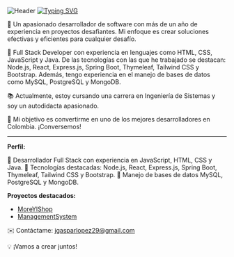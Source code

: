 ![Header](https://capsule-render.vercel.app/api?type=waving&color=00bfbf&height=80&section=header)
[![Typing SVG](https://readme-typing-svg.herokuapp.com/?color=00bfbf&size=30&center=true&vCenter=true&width=1000&lines=Hola,+mi+nombre+es+Jose+Gaspar;Tengo+19+años;Resido+en+Colombia;Ingeniero+de+Sistema+En+Formacion;Bienvenido!+:%29)](https://git.io/typing-svg)

🐼 Un apasionado desarrollador de software con más de un año de experiencia en proyectos desafiantes. Mi enfoque es crear soluciones efectivas y eficientes para cualquier desafío.

🚀 Full Stack Developer con experiencia en lenguajes como HTML, CSS, JavaScript y Java. De las tecnologías con las que he trabajado se destacan: Node.js, React, Express.js, Spring Boot, Thymeleaf, Tailwind CSS y Bootstrap. Además, tengo experiencia en el manejo de bases de datos como MySQL, PostgreSQL y MongoDB.

📚 Actualmente, estoy cursando una carrera en Ingeniería de Sistemas y soy un autodidacta apasionado.

🌟 Mi objetivo es convertirme en uno de los mejores desarrolladores en Colombia. ¡Conversemos!

---

**Perfil:**

🌿 Desarrollador Full Stack con experiencia en JavaScript, HTML, CSS y Java.
🔧 Tecnologías destacadas: Node.js, React, Express.js, Spring Boot, Thymeleaf, Tailwind CSS y Bootstrap.
💾 Manejo de bases de datos MySQL, PostgreSQL y MongoDB.

**Proyectos destacados:**

- [MoreYlShop](https://github.com/dev-gaspar/MoreYlShop)
- [ManagementSystem](https://github.com/dev-gaspar/ManagementSystem)

✉️ Contáctame: [jgasparlopez29@gmail.com](mailto:jgasparlopez29@gmail.com)

💡 ¡Vamos a crear juntos!
